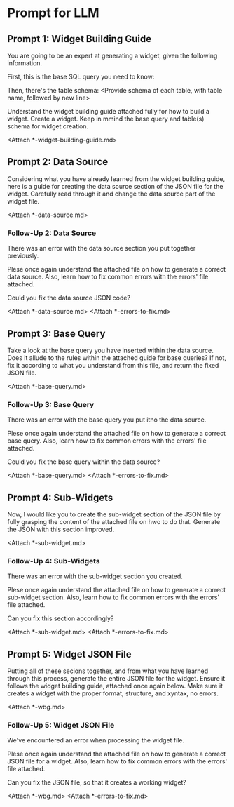 # Prompt for LLM

## Prompt 1: Widget Building Guide

You are going to be an expert at generating a widget, given the following information.

First, this is the base SQL query you need to know:
<Porvide base query>

Then, there's the table schema:
<Provide schema of each table, with table name, followed by new line>

Understand the widget building guide attached fully for how to build a widget. Create a widget. Keep in mmind the base query and table(s) schema for widget creation.

<Attach \*-widget-building-guide.md>

## Prompt 2: Data Source

Considering what you have already learned from the widget building guide, here is a guide for creating the data source section of the JSON file for the widget. Carefully read through it and change the data source part of the widget file.

<Attach \*-data-source.md>

### Follow-Up 2: Data Source

There was an error with the data source section you put together previously.

<Paste error here>

Plese once again understand the attached file on how to generate a correct data source.
Also, learn how to fix common errors with the errors' file attached.

Could you fix the data source JSON code?

<Attach \*-data-source.md>
<Attach \*-errors-to-fix.md>

## Prompt 3: Base Query

Take a look at the base query you have inserted within the data source. Does it allude to the rules within the attached guide for base queries? If not, fix it according to what you understand from this file, and return the fixed JSON file.

<Attach \*-base-query.md>

### Follow-Up 3: Base Query

There was an error with the base query you put itno the data source.

<Paste error here>

Plese once again understand the attached file on how to generate a correct base query.
Also, learn how to fix common errors with the errors' file attached.

Could you fix the base query within the data source?

<Attach \*-base-query.md>
<Attach \*-errors-to-fix.md>

## Prompt 4: Sub-Widgets

Now, I would like you to create the sub-widget section of the JSON file by fully grasping the content of the attached file on hwo to do that. Generate the JSON with this section improved.

<Attach \*-sub-widget.md>

### Follow-Up 4: Sub-Widgets

There was an error with the sub-widget section you created.

<Paste error here>

Plese once again understand the attached file on how to generate a correct sub-widget section.
Also, learn how to fix common errors with the errors' file attached.

Can you fix this section accordingly?

<Attach \*-sub-widget.md>
<Attach \*-errors-to-fix.md>

## Prompt 5: Widget JSON File

Putting all of these secions together, and from what you have learned through this process, generate the entire JSON file for the widget. Ensure it follows the widget building guide, attached once again below. Make sure it creates a widget with the proper format, structure, and xyntax, no errors.

<Attach \*-wbg.md>

### Follow-Up 5: Widget JSON File

We've encountered an error when processing the widget file.

<Paste error here>

Plese once again understand the attached file on how to generate a correct JSON file for a widget.
Also, learn how to fix common errors with the errors' file attached.

Can you fix the JSON file, so that it creates a working widget?

<Attach \*-wbg.md>
<Attach \*-errors-to-fix.md>

